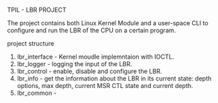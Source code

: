 TPIL - LBR PROJECT

The project contains both Linux Kernel Module and a user-space CLI to configure and run the LBR of the CPU on a certain program.

project structure

1. lbr_interface - Kernel moudle implemntaion with IOCTL.
2. lbr_logger - logging the input of the LBR.
3. lbr_control - enable, disable and configure the LBR.
4. lbr_info - get the information about the LBR in its current state: depth options, max depth, current MSR CTL state and current depth.
5. lbr_common - 
